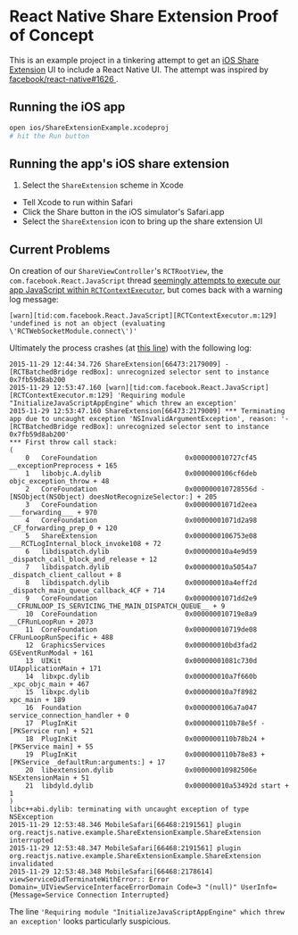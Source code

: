 # React Native Share Extension Proof of Concept

This is an example project in a tinkering attempt to get an [iOS Share
Extension][ase] UI to include a React Native UI. The attempt was inspired by
[facebook/react-native#1626 ][tick].

[ase]: https://developer.apple.com/library/ios/documentation/General/Conceptual/ExtensibilityPG/ShareSheet.html#//apple_ref/doc/uid/TP40014214-CH12-SW1
[tick]: https://github.com/facebook/react-native/issues/1626

## Running the iOS app

```bash
open ios/ShareExtensionExample.xcodeproj
# hit the Run button
```

## Running the app's iOS share extension

1. Select the `ShareExtension` scheme in Xcode
- Tell Xcode to run within Safari
- Click the Share button in the iOS simulator's Safari.app
- Select the `ShareExtension` icon to bring up the share extension UI

## Current Problems

On creation of our `ShareViewController`'s `RCTRootView`, the
`com.facebook.React.JavaScript` thread [seemingly attempts to execute our app
JavaScript within `RCTContextExecutor`][1], but comes back with a warning log
message:

```
[warn][tid:com.facebook.React.JavaScript][RCTContextExecutor.m:129] 'undefined is not an object (evaluating \'RCTWebSocketModule.connect\')'
```

Ultimately the process crashes (at [this line][2]) with the following log:

```
2015-11-29 12:44:34.726 ShareExtension[66473:2179009] -[RCTBatchedBridge redBox]: unrecognized selector sent to instance 0x7fb59d8ab200
2015-11-29 12:53:47.160 [warn][tid:com.facebook.React.JavaScript][RCTContextExecutor.m:129] 'Requiring module "InitializeJavaScriptAppEngine" which threw an exception'
2015-11-29 12:53:47.160 ShareExtension[66473:2179009] *** Terminating app due to uncaught exception 'NSInvalidArgumentException', reason: '-[RCTBatchedBridge redBox]: unrecognized selector sent to instance 0x7fb59d8ab200'
*** First throw call stack:
(
	0   CoreFoundation                      0x000000010727cf45 __exceptionPreprocess + 165
	1   libobjc.A.dylib                     0x0000000106cf6deb objc_exception_throw + 48
	2   CoreFoundation                      0x000000010728556d -[NSObject(NSObject) doesNotRecognizeSelector:] + 205
	3   CoreFoundation                      0x00000001071d2eea ___forwarding___ + 970
	4   CoreFoundation                      0x00000001071d2a98 _CF_forwarding_prep_0 + 120
	5   ShareExtension                      0x0000000106753e08 ___RCTLogInternal_block_invoke108 + 72
	6   libdispatch.dylib                   0x000000010a4e9d59 _dispatch_call_block_and_release + 12
	7   libdispatch.dylib                   0x000000010a5054a7 _dispatch_client_callout + 8
	8   libdispatch.dylib                   0x000000010a4eff2d _dispatch_main_queue_callback_4CF + 714
	9   CoreFoundation                      0x00000001071dd2e9 __CFRUNLOOP_IS_SERVICING_THE_MAIN_DISPATCH_QUEUE__ + 9
	10  CoreFoundation                      0x000000010719e8a9 __CFRunLoopRun + 2073
	11  CoreFoundation                      0x000000010719de08 CFRunLoopRunSpecific + 488
	12  GraphicsServices                    0x000000010bd3fad2 GSEventRunModal + 161
	13  UIKit                               0x00000001081c730d UIApplicationMain + 171
	14  libxpc.dylib                        0x000000010a7f660b _xpc_objc_main + 467
	15  libxpc.dylib                        0x000000010a7f8982 xpc_main + 189
	16  Foundation                          0x0000000106a7a047 service_connection_handler + 0
	17  PlugInKit                           0x0000000110b78e5f -[PKService run] + 521
	18  PlugInKit                           0x0000000110b78b24 +[PKService main] + 55
	19  PlugInKit                           0x0000000110b78e83 +[PKService _defaultRun:arguments:] + 17
	20  libextension.dylib                  0x000000010982506e NSExtensionMain + 51
	21  libdyld.dylib                       0x000000010a53492d start + 1
)
libc++abi.dylib: terminating with uncaught exception of type NSException
2015-11-29 12:53:48.346 MobileSafari[66468:2191561] plugin org.reactjs.native.example.ShareExtensionExample.ShareExtension interrupted
2015-11-29 12:53:48.347 MobileSafari[66468:2191561] plugin org.reactjs.native.example.ShareExtensionExample.ShareExtension invalidated
2015-11-29 12:53:48.348 MobileSafari[66468:2178614] viewServiceDidTerminateWithError:: Error Domain=_UIViewServiceInterfaceErrorDomain Code=3 "(null)" UserInfo={Message=Service Connection Interrupted}
```

The line `'Requiring module "InitializeJavaScriptAppEngine" which threw an
exception'` looks particularly suspicious.


[1]: https://github.com/facebook/react-native/blob/v0.15.0/React/Executors/RCTContextExecutor.m#L528
[2]: https://github.com/facebook/react-native/blob/v0.15.0/React/Base/RCTLog.m#L239
